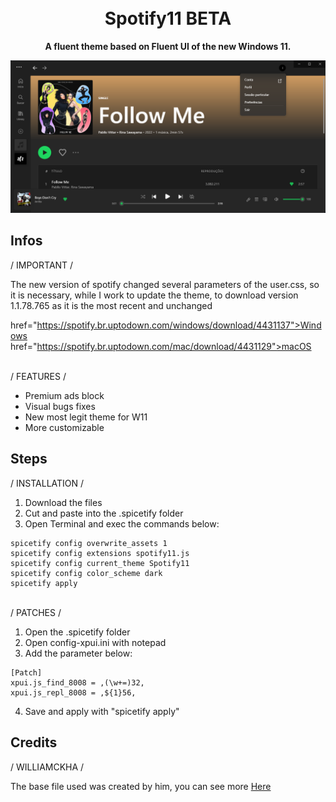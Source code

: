 <h1 align="center">
  <br>
  Spotify11 BETA
  <br>
</h1>

<p align="center">
  <strong>A fluent theme based on Fluent UI of the new Windows 11.</strong>
</p>

<p align="center">
  <img src="https://github.com/bathtimethiago/Spotify11/blob/main/preview.png"/>
</p>

## Infos

/ IMPORTANT /

 The new version of spotify changed several parameters of the user.css, so it is necessary, while I work to update the theme, to download version 1.1.78.765 as it is the most recent and unchanged
 
 href="https://spotify.br.uptodown.com/windows/download/4431137">Windows</a>
 href="https://spotify.br.uptodown.com/mac/download/4431129">macOS</a>

\
/ FEATURES /

- Premium ads block
- Visual bugs fixes
- New most legit theme for W11
- More customizable

## Steps

/ INSTALLATION /

1. Download the files
2. Cut and paste into the .spicetify folder
3. Open Terminal and exec the commands below:

```
spicetify config overwrite_assets 1
spicetify config extensions spotify11.js
spicetify config current_theme Spotify11
spicetify config color_scheme dark
spicetify apply
```

\
/ PATCHES /

1. Open the .spicetify folder
2. Open config-xpui.ini with notepad
3. Add the parameter below:

```
[Patch]
xpui.js_find_8008 = ,(\w+=)32,
xpui.js_repl_8008 = ,${1}56,
```

4. Save and apply with "spicetify apply"


## Credits

/ WILLIAMCKHA /

<p align="left">
  The base file used was created by him, you can see more <a href="https://github.com/williamckha/spicetify-fluent">Here</a>
</p>
